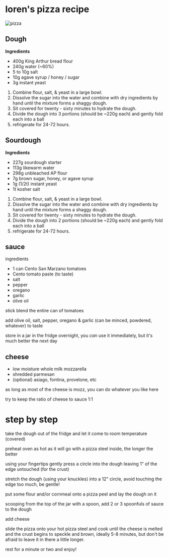 # loren's pizza recipe

![pizza](pizza.png)

## Dough

**Ingredients**

- 400g King Arthur bread flour
- 240g water (~60%)
- 5 to 10g salt
- 10g agave syrup / honey / sugar
- 3g instant yeast

1. Combine flour, salt, & yeast in a large bowl.
1. Dissolve the sugar into the water and combine with dry ingredients by hand until the mixture forms a shaggy dough.
1. Sit covered for twenty - sixty minutes to hydrate the dough.
1. Divide the dough into 3 portions (should be ~220g each) and gently fold each into a ball
1. refrigerate for 24-72 hours.

## Sourdough

**Ingredients**

- 227g sourdough starter
- 113g likewarm water
- 298g unbleached AP flour
- 7g brown sugar, honey, or agave syrup
- 1g (1/2t) instant yeast
- 1t kosher salt

1. Combine flour, salt, & yeast in a large bowl.
1. Dissolve the sugar into the water and combine with dry ingredients by hand until the mixture forms a shaggy dough.
1. Sit covered for twenty - sixty minutes to hydrate the dough.
1. Divide the dough into 2 portions (should be ~220g each) and gently fold each into a ball
1. refrigerate for 24-72 hours.
 
## sauce

ingredients

- 1 can Cento San Marzano tomatoes
- Cento tomato paste (to taste)
- salt
- pepper
- oregano
- garlic
- olive oil

stick blend the entire can of tomatoes

add olive oil, salt, pepper, oregano & garlic (can be minced, powdered, whatever) to taste

store in a jar in the fridge overnight, you _can_ use it immediately, but it's much better the next day

## cheese

- low moisture whole milk mozzarella
- shredded parmesan
- (optional) asiago, fontina, provelone, etc

as long as most of the cheese is mozz, you can do whatever you like here

try to keep the ratio of cheese to sauce 1:1

# step by step

take the dough out of the fridge and let it come to room temperature (covered)

preheat oven as hot as it will go with a pizza steel inside, the longer the better

using your fingertips gently press a circle into the dough leaving 1" of the edge untouched (for the crust)

stretch the dough (using your knuckles) into a 12" circle, avoid touching the edge too much, be gentle!

put some flour and/or cornmeal onto a pizza peel and lay the dough on it

scooping from the top of the jar with a spoon, add 2 or 3 spoonfuls of sauce to the dough

add cheese

slide the pizza onto your hot pizza steel and cook until the cheese is melted and the crust begins to speckle and brown, ideally 5-8 minutes, but don't be afraid to leave it in there a little longer.

rest for a minute or two and enjoy!
